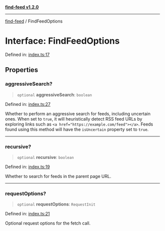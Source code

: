 [**find-feed v1.2.0**](../README.md)

***

[find-feed](../README.md) / FindFeedOptions

# Interface: FindFeedOptions

Defined in: [index.ts:17](https://github.com/Robot-Inventor/find-feed/blob/f8e1bdebfcfbbb6152c514886e0c6225dd3aef43/src/index.ts#L17)

## Properties

### aggressiveSearch?

> `optional` **aggressiveSearch**: `boolean`

Defined in: [index.ts:27](https://github.com/Robot-Inventor/find-feed/blob/f8e1bdebfcfbbb6152c514886e0c6225dd3aef43/src/index.ts#L27)

Whether to perform an aggressive search for feeds, including uncertain ones.
When set to `true`, it will heuristically detect RSS feed URLs by exploring links such as `<a href="https://example.com/feed"></a>`.
Feeds found using this method will have the `isUncertain` property set to `true`.

***

### recursive?

> `optional` **recursive**: `boolean`

Defined in: [index.ts:19](https://github.com/Robot-Inventor/find-feed/blob/f8e1bdebfcfbbb6152c514886e0c6225dd3aef43/src/index.ts#L19)

Whether to search for feeds in the parent page URL.

***

### requestOptions?

> `optional` **requestOptions**: `RequestInit`

Defined in: [index.ts:21](https://github.com/Robot-Inventor/find-feed/blob/f8e1bdebfcfbbb6152c514886e0c6225dd3aef43/src/index.ts#L21)

Optional request options for the fetch call.
